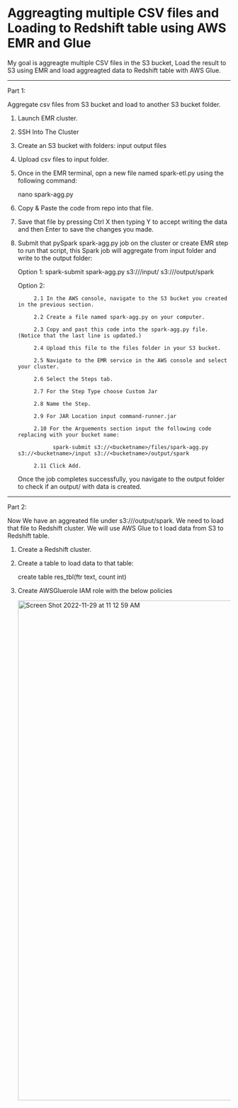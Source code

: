 # Aggreagting multiple CSV files and Loading to Redshift table using AWS EMR and Glue

My goal is aggreagte multiple CSV files in the S3 bucket, Load the result to S3 using EMR and load aggreagted data to Redshift table with AWS Glue.

----------------------------------------------------------------------------------------------------------------------------------------------------

Part 1: 

Aggregate csv files from S3 bucket and load to another S3 bucket folder.


1. Launch EMR cluster. 

2. SSH Into The Cluster

3. Create an S3 bucket with folders:
   input
   output
   files
   
5. Upload csv files to input folder.

6. Once in the EMR terminal, opn a new file named spark-etl.py using the following command:

    nano spark-agg.py
    
7. Copy & Paste the code from repo into that file.

8. Save that file by pressing Ctrl X then typing Y to accept writing the data and then Enter to save the changes you made.

9. Submit that pySpark spark-agg.py job on the cluster  or create EMR step to run that script, this Spark job will aggregate from input folder and write    to the output folder: 
  
   Option 1:    spark-submit spark-agg.py s3://<YOUR-BUCKET>/input/ s3://<YOUR-BUCKET>/output/spark
   
   Option 2: 
   
            2.1 In the AWS console, navigate to the S3 bucket you created in the previous section.
   
            2.2 Create a file named spark-agg.py on your computer.
   
            2.3 Copy and past this code into the spark-agg.py file. (Notice that the last line is updated.)
   
            2.4 Upload this file to the files folder in your S3 bucket.
   
            2.5 Navigate to the EMR service in the AWS console and select your cluster.
   
            2.6 Select the Steps tab.
   
            2.7 For the Step Type choose Custom Jar
   
            2.8 Name the Step.
   
            2.9 For JAR Location input command-runner.jar
   
            2.10 For the Arguements section input the following code replacing with your bucket name:
   
                  spark-submit s3://<bucketname>/files/spark-agg.py s3://<bucketname>/input s3://<bucketname>/output/spark
   
            2.11 Click Add.
            
  
    Once the job completes successfully, you navigate to the output folder to check if an output/ with data is created.
  
----------------------------------------------------------------------------------------------------------------------------------------------------          

Part 2: 

Now We have an aggreated file under s3://<bucketname>/output/spark. We need to load that file to Redshift cluster. We will use AWS Glue to t load data from S3 to Redshift table. 


   1. Create a Redshift cluster.
   
   2. Create a table to load data to that table:
   
      create table res_tbl(ftr text, count int)
   
   3. Create AWSGluerole IAM role with the below policies

      <img width="1129" alt="Screen Shot 2022-11-29 at 11 12 59 AM" src="https://user-images.githubusercontent.com/28351206/204582673-b454bbd6-cb7e-4dcb-b9e7-6b55e8832396.png">

 
